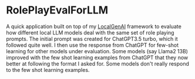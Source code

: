 # RolePlayEvalForLLM

A quick application built on top of my [LocalGenAI](https://github.com/joe-chiu/LocalGenAI) framework to evaluate how different local LLM models deal with the same set of role playing prompts.
The initial prompt was created for ChatGPT3.5 turbo, which it followed quite well. I then use the response from ChatGPT for few-shot learning for other models under evaluation.
Some models (say Llama2 13B) improved with the few shot learning examples from ChatGPT that they now better at following the format I asked for.
Some models don't really respond to the few shot learning examples.
